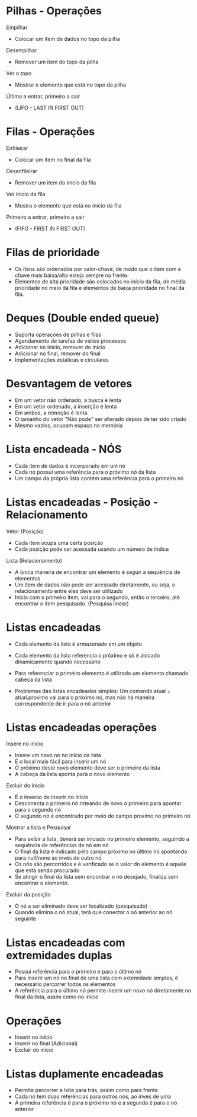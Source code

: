 # Pilhas - Operações

Empilhar
- Colocar um item de dados no topo da pilha

Desempilhar
- Remover um item do topo da pilha

Ver o topo
- Mostrar o elemento que está no topo da pilha

Último a entrar, primeiro a sair
- (LIFO - LAST IN FIRST OUT)


# Filas - Operações

Enfileirar
- Colocar um item no final da fila

Desenfileirar
- Remover um item do início da fila

Ver início da fila
- Mostra o elemento que está no início da fila

Primeiro a entrar, primeiro a sair
- (FIFO - FIRST IN FIRST OUT)

# Filas de prioridade
- Os itens são ordenados por valor-chave, de modo que o item com a chave mais baixa/alta esteja sempre na frente.
- Elementos de alta prioridade são colocados no início da fila, de média prioridade no meio da fila e elementos de baixa prioridade no final da fila.

# Deques (Double ended queue)
- Suporta operações de pilhas e filas
- Agendamento de tarefas de vários processos
- Adicionar no início, remover do início
- Adicionar no final, remover do final
- Implementações estáticas e circulares

# Desvantagem de vetores
- Em um vetor não ordenado, a busca é lenta
- Em um vetor ordenado, a inserção é lenta
- Em ambos, a remoção é lenta
- O tamanho do vetor "Não pode" ser alterado depois de ter sido criado
- Mesmo vazios, ocupam espaço na memória

# Lista encadeada - NÓS
- Cada item de dados é incorporado em um nó
- Cada nó possui uma referência para o próximo nó da lista
- Um campo da própria lista contém uma referência para o primeiro nó

# Listas encadeadas - Posição - Relacionamento
Vetor (Posição)
- Cada item ocupa uma certa posição
- Cada posição pode ser acessada usando um número de índice

Lista (Relacionamento)
- A única maneira de encontrar um elemento é seguir a sequência de elementos
- Um item de dados não pode ser acessado diretamente, ou seja, o relacionamento entre eles deve ser utilizado
- Inicia com o primeiro item, vai para o segundo, então o terceiro, até encontrar o item pesquisado. (Pesquisa linear)

# Listas encadeadas
- Cada elemento da lista é armazenado em um objeto
- Cada elemento da lista referencia o próximo e só é alocado dinamicamente quando necessário
- Para referenciar o primeiro elemento é utilizado um elemento chamado cabeça da lista

- Problemas das listas encadeadas simples:
Um comando atual = atual.proximo vai para o próximo nó, mas não há maneira correspondente de ir para o nó anterior

# Listas encadeadas operações
Insere no início
- Insere um novo nó no início da lista
- É o local mais fácil para inserir um nó
- O próximo deste novo elemento deve ser o primeiro da lista
- A cabeça da lista aponta para o novo elemento

Excluir do início
- É o inverso de inserir no início
- Desconecta o primeiro nó roteando de novo o primeiro para apontar para o segundo nó
- O segundo nó é encontrado por meio do campo proximo no primeiro nó

Mostrar a lista e Pesquisar
- Para exibir a lista, deverá ser iniciado no primeiro elemento, seguindo a sequência de referências de nó em nó
- O final da lista é indicado pelo campo próximo no último nó apontando para null/none ao invés de outro nó
- Os nós são percorridos e é verificado se o valor do elemento é aquele que está sendo procurado
- Se atingir o final da lista sem encontrar o nó desejado, finaliza sem encontrar o elemento.

Excluir da posição
- O nó a ser eliminado deve ser localizado (pesquisado)
- Quando elimina o nó atual, terá que conectar o nó anterior ao nó seguinte

# Listas encadeadas com extremidades duplas

- Possui referência para o primeiro e para o último nó
- Para inserir um nó no final de uma lista com extemidade simples, é necessário percorrer todos os elementos
- A referência para o último nó permite inserir um novo nó diretamente no final da lista, assim como no início

# Operações

- Inserir no início
- Inserir no final (Adicional)
- Excluir do início

# Listas duplamente encadeadas

- Permite percorrer a lsita para trás, assim como para frente.
- Cada nó tem duas referências para outros nós, ao invés de uma
- A primeira referência é para o próximo nó e a segunda é para o nó anterior
